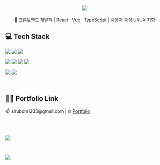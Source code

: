 <h1 align="center">
<img src="https://readme-typing-svg.herokuapp.com/?lines=안녕하세요+프론트엔드+개발자+김보민입니다!;&color=FF69B4&left=true&size=20&duration=3000&pause=1500" />
</h1>

<p align="center">🌱 프론트엔드 개발자 | React · Vue · TypeScript | 사용자 중심 UI/UX 지향</p>


## 💻 Tech Stack

<p>
  <img src="https://img.shields.io/badge/HTML5-E34F26?style=flat&logo=html5&logoColor=white" />
  <img src="https://img.shields.io/badge/CSS3-1572B6?style=flat&logo=css3&logoColor=white" />
  <img src="https://img.shields.io/badge/JavaScript-F7DF1E?style=flat&logo=javascript&logoColor=black" />
</p>
<p>
    <img src="https://img.shields.io/badge/TypeScript-3178C6?style=flat&logo=typescript&logoColor=white" />
  <img src="https://img.shields.io/badge/React-61DAFB?style=flat&logo=react&logoColor=white" />
  <img src="https://img.shields.io/badge/Vue.js-4FC08D?style=flat&logo=vue.js&logoColor=white" />
  <img src="https://img.shields.io/badge/TailwindCSS-38B2AC?style=flat&logo=tailwind-css&logoColor=white" />
</p>
<p>
   <img src="https://img.shields.io/badge/GitHub-181717?style=flat&logo=github&logoColor=white" />
  <img src="https://img.shields.io/badge/Figma-F24E1E?style=flat&logo=figma&logoColor=white" />
</p>

<br/>

## 🧞‍♂️ Portfolio Link
<p align="">
📫 sirubom1203@gmail.com |
🌐 <a href="https://github.com/Porc-FE/Bomin">Portfolio</a>
</p>


<br />
<br />
<p align="">
  <img src="https://github-readme-stats.vercel.app/api/top-langs/?username=marchbom&layout=compact&theme=cobalt" />
</p>


<br />
<p align="">
  <img src="https://github-readme-stats.vercel.app/api?username=marchbom&show_icons=true&theme=cobalt" />
</p>

